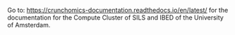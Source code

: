 Go to: https://crunchomics-documentation.readthedocs.io/en/latest/
for the documentation for the Compute Cluster of SILS and IBED of the University of Amsterdam.
